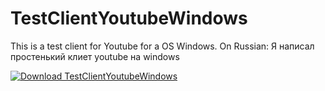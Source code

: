 # TestClientYoutubeWindows
This is a test client for Youtube for a OS Windows.
On Russian:
Я написал простенький клиет youtube на windows

<a href="https://sourceforge.net/p/testclientyoutubewindows/"><img alt="Download TestClientYoutubeWindows" src="https://sourceforge.net/sflogo.php?type=11&group_id=3199934" ></a>
